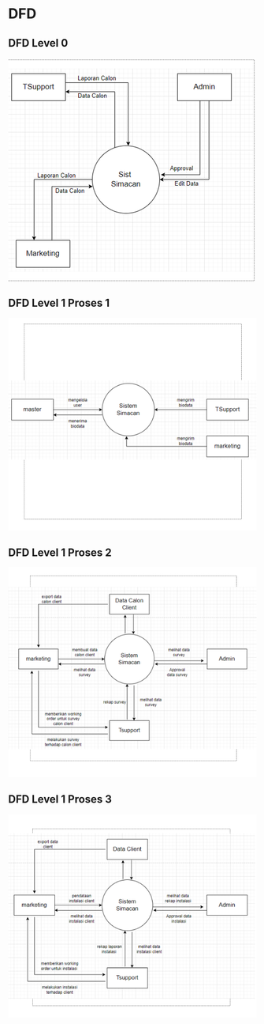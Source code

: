 # DFD

## DFD Level 0

![](<../.gitbook/assets/image (8).png>)



## DFD Level 1 Proses 1

![](<../.gitbook/assets/image (13).png>)



## DFD Level 1 Proses 2

![](<../.gitbook/assets/image (7) (1).png>)



## DFD Level 1 Proses 3

![](<../.gitbook/assets/image (4) (1).png>)
